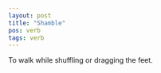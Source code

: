 ```yaml
---
layout: post
title: "Shamble"
pos: verb
tags: verb
---
```

To walk while shuffling or dragging the feet.
